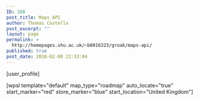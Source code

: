 ```yaml
---
ID: 108
post_title: Maps API
author: Thomas Costello
post_excerpt: ""
layout: page
permalink: >
  http://homepages.shu.ac.uk/~b6016323/groak/maps-api/
published: true
post_date: 2018-02-08 22:33:04
---
```

[user_profile]

[wpsl template="default" map_type="roadmap" auto_locate="true" start_marker="red" store_marker="blue" start_location="United Kingdom"]